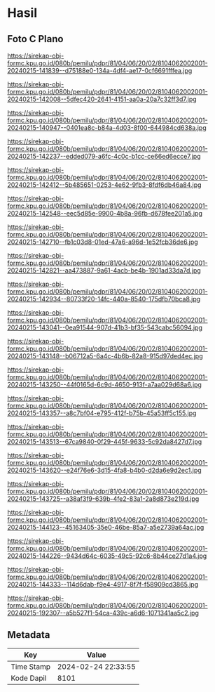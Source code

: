 # Hasil

## Foto C Plano

https://sirekap-obj-formc.kpu.go.id/080b/pemilu/pdpr/81/04/06/20/02/8104062002001-20240215-141839--d75188e0-134a-4df4-ae17-0cf6691fffea.jpg

https://sirekap-obj-formc.kpu.go.id/080b/pemilu/pdpr/81/04/06/20/02/8104062002001-20240215-142008--5dfec420-2641-4151-aa0a-20a7c32ff3d7.jpg

https://sirekap-obj-formc.kpu.go.id/080b/pemilu/pdpr/81/04/06/20/02/8104062002001-20240215-140947--0401ea8c-b84a-4d03-8f00-644984cd638a.jpg

https://sirekap-obj-formc.kpu.go.id/080b/pemilu/pdpr/81/04/06/20/02/8104062002001-20240215-142237--edded079-a6fc-4c0c-b1cc-ce66ed6ecce7.jpg

https://sirekap-obj-formc.kpu.go.id/080b/pemilu/pdpr/81/04/06/20/02/8104062002001-20240215-142412--5b485651-0253-4e62-9fb3-8fdf6db46a84.jpg

https://sirekap-obj-formc.kpu.go.id/080b/pemilu/pdpr/81/04/06/20/02/8104062002001-20240215-142548--eec5d85e-9900-4b8a-96fb-d678fee201a5.jpg

https://sirekap-obj-formc.kpu.go.id/080b/pemilu/pdpr/81/04/06/20/02/8104062002001-20240215-142710--fb1c03d8-01ed-47a6-a96d-1e52fcb36de6.jpg

https://sirekap-obj-formc.kpu.go.id/080b/pemilu/pdpr/81/04/06/20/02/8104062002001-20240215-142821--aa473887-9a61-4acb-be4b-1901ad33da7d.jpg

https://sirekap-obj-formc.kpu.go.id/080b/pemilu/pdpr/81/04/06/20/02/8104062002001-20240215-142934--80733f20-14fc-440a-8540-175dfb70bca8.jpg

https://sirekap-obj-formc.kpu.go.id/080b/pemilu/pdpr/81/04/06/20/02/8104062002001-20240215-143041--0ea91544-907d-41b3-bf35-543cabc56094.jpg

https://sirekap-obj-formc.kpu.go.id/080b/pemilu/pdpr/81/04/06/20/02/8104062002001-20240215-143148--b06712a5-6a4c-4b6b-82a8-915d97ded4ec.jpg

https://sirekap-obj-formc.kpu.go.id/080b/pemilu/pdpr/81/04/06/20/02/8104062002001-20240215-143250--44f0165d-6c9d-4650-913f-a7aa029d68a6.jpg

https://sirekap-obj-formc.kpu.go.id/080b/pemilu/pdpr/81/04/06/20/02/8104062002001-20240215-143357--a8c7bf04-e795-412f-b75b-45a53ff5c155.jpg

https://sirekap-obj-formc.kpu.go.id/080b/pemilu/pdpr/81/04/06/20/02/8104062002001-20240215-143513--67ca9840-0f29-445f-9633-5c92da8427d7.jpg

https://sirekap-obj-formc.kpu.go.id/080b/pemilu/pdpr/81/04/06/20/02/8104062002001-20240215-143620--e24f76e6-3d15-4fa8-b4b0-d2da6e9d2ec1.jpg

https://sirekap-obj-formc.kpu.go.id/080b/pemilu/pdpr/81/04/06/20/02/8104062002001-20240215-143725--a38af3f9-639b-4fe2-83a1-2a8d873e219d.jpg

https://sirekap-obj-formc.kpu.go.id/080b/pemilu/pdpr/81/04/06/20/02/8104062002001-20240215-144123--45163405-35e0-46be-85a7-a5e2739a64ac.jpg

https://sirekap-obj-formc.kpu.go.id/080b/pemilu/pdpr/81/04/06/20/02/8104062002001-20240215-144226--9434d64c-6035-49c5-92c6-8b44ce27d1a4.jpg

https://sirekap-obj-formc.kpu.go.id/080b/pemilu/pdpr/81/04/06/20/02/8104062002001-20240215-144333--114d6dab-f9e4-4917-8f7f-f58909cd3865.jpg

https://sirekap-obj-formc.kpu.go.id/080b/pemilu/pdpr/81/04/06/20/02/8104062002001-20240215-192307--a5b527f1-54ca-439c-a6d6-1071341aa5c2.jpg


## Metadata

| Key        | Value               |
| ---------- | ------------------- |
| Time Stamp | 2024-02-24 22:33:55 |
| Kode Dapil | 8101                |



